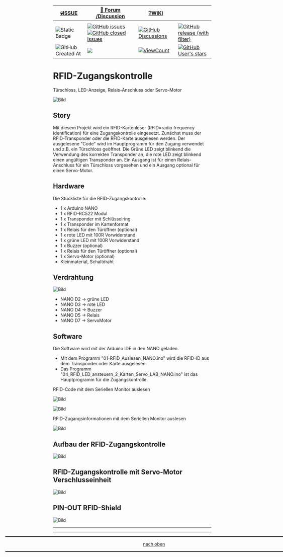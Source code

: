 <a name="oben"></a>

<div align="center">

|[:skull:ISSUE](https://github.com/frankyhub/RFID-Zugangskontrolle/issues?q=is%3Aissue)|[:speech_balloon: Forum /Discussion](https://github.com/frankyhub/RFID-Zugangskontrolle/discussions)|[:grey_question:WiKi](https://github.com/frankyhub/RFID-Zugangskontrolle/wiki)||
|--|--|--|--|
| | | | |
|![Static Badge](https://img.shields.io/badge/RepoNr.:-%2050-blue)|<a href="https://github.com/frankyhub/RFID-Zugangskontrolle/issues">![GitHub issues](https://img.shields.io/github/issues/frankyhub/RFID-Zugangskontrolle)![GitHub closed issues](https://img.shields.io/github/issues-closed/frankyhub/RFID-Zugangskontrolle)|<a href="https://github.com/frankyhub/RFID-Zugangskontrolle/discussions">![GitHub Discussions](https://img.shields.io/github/discussions/frankyhub/RFID-Zugangskontrolle)|<a href="https://github.com/frankyhub/RFID-Zugangskontrolle/releases">![GitHub release (with filter)](https://img.shields.io/github/v/release/frankyhub/RFID-Zugangskontrolle)|
|![GitHub Created At](https://img.shields.io/github/created-at/frankyhub/RFID-Zugangskontrolle)| <a href="https://github.com/frankyhub/RFID-Zugangskontrolle/pulse" alt="Activity"><img src="https://img.shields.io/github/commit-activity/m/badges/shields" />| <a href="https://github.com/frankyhub/RFID-Zugangskontrolle/graphs/traffic"><img alt="ViewCount" src="https://views.whatilearened.today/views/github/frankyhub/github-clone-count-badge.svg">  |<a href="https://github.com/frankyhub?tab=stars"> ![GitHub User's stars](https://img.shields.io/github/stars/frankyhub)|
</div>



# RFID-Zugangskontrolle
Türschloss, LED-Anzeige, Relais-Anschluss oder Servo-Motor

![Bild](pic/rfid3.jpg)

## Story

Mit diesem Projekt wird ein RFID-Kartenleser (RFID=radio frequency identification) für eine Zugangskontrolle eingesetzt. Zunächst muss der RFID-Transponder oder die RFID-Karte ausgelesen werden. Der ausgelesene "Code" wird im Hauptprogramm für den Zugang verwendet und z.B. ein Türschloss geöffnet.
Die Grüne LED zeigt blinkend die Verwendung des korrekten Transponder an, die rote LED zeigt blinkend einen ungültigen Transponder an. Ein Ausgang ist für einen Relais-Anschluss für ein Türschloss vorgesehen und ein Ausgang optional für einen Servo-Motor.

## Hardware

Die Stückliste für die RFID-Zugangskontrolle:

+ 1 x Arduino NANO
+ 1 x RFID-RC522 Modul
+ 1 x Transponder mit Schlüsselring
+ 1 x Transponder im Kartenformat
+ 1 x Relais für den Türöffner (optional)
+ 1 x rote LED mit 100R Vorwiderstand
+ 1 x grüne LED mit 100R Vorwiderstand
+ 1 x Buzzer (optional)
+ 1 x Relais für den Türöffner (optional)
+ 1 x Servo-Motor (optional)
+ Kleinmaterial, Schaltdraht

## Verdrahtung

![Bild](pic/rfid1.png)

+ NANO D2 -> grüne LED
+ NANO D3 -> rote LED
+ NANO D4 -> Buzzer
+ NANO D5 -> Relais
+ NANO D7 -> ServoMotor

## Software
Die Software wird mit der Arduino IDE in den NANO geladen.

+ Mit dem Programm "01-RFID_Auslesen_NANO.ino" wird die RFID-ID aus dem Transponder oder Karte ausgelesen.
+ Das Programm "04_RFID_LED_ansteuern_2_Karten_Servo_LAB_NANO.ino" ist das Hauptprogramm für die Zugangskontrolle.

RFID-Code mit dem Seriellen Monitor auslesen

![Bild](pic/rfid4.png)

![Bild](pic/rfid4dpng.png)


RFID-Zugangsinformationen mit dem Seriellen Monitor auslesen

![Bild](pic/rfid4c.png)




## Aufbau der RFID-Zugangskontrolle

![Bild](pic/rfid2.jpg)

## RFID-Zugangskontrolle mit Servo-Motor Verschlusseinheit

![Bild](pic/rfid3.jpg)


## PIN-OUT RFID-Shield

![Bild](pic/rfid5.jpg)



---

<div style="position:absolute; left:2cm; ">   
<ol class="breadcrumb" style="border-top: 2px solid black;border-bottom:2px solid black; height: 45px; width: 900px;"> <p align="center"><a href="#oben">nach oben</a></p></ol>
</div>  

---












